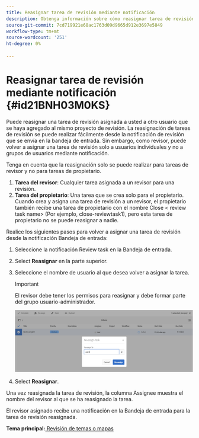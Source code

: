 ```yaml
---
title: Reasignar tarea de revisión mediante notificación
description: Obtenga información sobre cómo reasignar tarea de revisión mediante notificación
source-git-commit: 7cd719921e68ac1763d09d9665d912e3697e5849
workflow-type: tm+mt
source-wordcount: '251'
ht-degree: 0%

---
```



# Reasignar tarea de revisión mediante notificación {#id21BNH03M0KS}

Puede reasignar una tarea de revisión asignada a usted a otro usuario que se haya agregado al mismo proyecto de revisión. La reasignación de tareas de revisión se puede realizar fácilmente desde la notificación de revisión que se envía en la bandeja de entrada. Sin embargo, como revisor, puede volver a asignar una tarea de revisión solo a usuarios individuales y no a grupos de usuarios mediante notificación.

Tenga en cuenta que la reasignación solo se puede realizar para tareas de revisor y no para tareas de propietario.

1. **Tarea del revisor**: Cualquier tarea asignada a un revisor para una revisión.
1. **Tarea del propietario**: Una tarea que se crea solo para el propietario. Cuando crea y asigna una tarea de revisión a un revisor, el propietario también recibe una tarea de propietario con el nombre Close &lt; review task name\> \(Por ejemplo, close-reviewtask1\), pero esta tarea de propietario no se puede reasignar a nadie.

Realice los siguientes pasos para volver a asignar una tarea de revisión desde la notificación Bandeja de entrada:

1. Seleccione la notificación Review task en la Bandeja de entrada.
1. Select **Reasignar** en la parte superior.
1. Seleccione el nombre de usuario al que desea volver a asignar la tarea.

   >[!IMPORTANT]
   >
   > El revisor debe tener los permisos para reasignar y debe formar parte del grupo usuario-administrador.

   ![](images/reassign-user-inbox.png)

1. Select **Reasignar**.

Una vez reasignada la tarea de revisión, la columna Assignee muestra el nombre del revisor al que se ha reasignado la tarea.

El revisor asignado recibe una notificación en la Bandeja de entrada para la tarea de revisión reasignada.

**Tema principal:**[ Revisión de temas o mapas](review.md)

